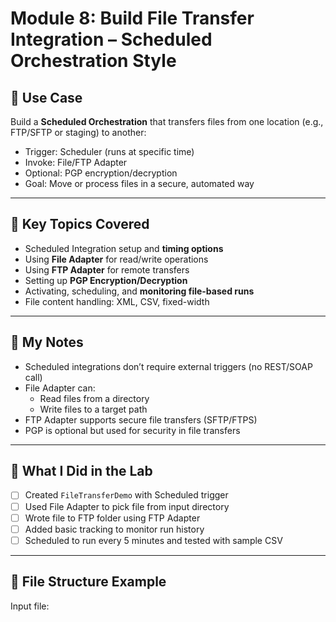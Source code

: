 # Module 8: Build File Transfer Integration – Scheduled Orchestration Style

## 🔧 Use Case
Build a **Scheduled Orchestration** that transfers files from one location (e.g., FTP/SFTP or staging) to another:
- Trigger: Scheduler (runs at specific time)
- Invoke: File/FTP Adapter
- Optional: PGP encryption/decryption
- Goal: Move or process files in a secure, automated way

---

## 🔑 Key Topics Covered
- Scheduled Integration setup and **timing options**
- Using **File Adapter** for read/write operations
- Using **FTP Adapter** for remote transfers
- Setting up **PGP Encryption/Decryption**
- Activating, scheduling, and **monitoring file-based runs**
- File content handling: XML, CSV, fixed-width

---

## 🧠 My Notes
- Scheduled integrations don’t require external triggers (no REST/SOAP call)
- File Adapter can:
  - Read files from a directory
  - Write files to a target path
- FTP Adapter supports secure file transfers (SFTP/FTPS)
- PGP is optional but used for security in file transfers

---

## 🧪 What I Did in the Lab
- [ ] Created `FileTransferDemo` with Scheduled trigger
- [ ] Used File Adapter to pick file from input directory
- [ ] Wrote file to FTP folder using FTP Adapter
- [ ] Added basic tracking to monitor run history
- [ ] Scheduled to run every 5 minutes and tested with sample CSV

---

## 📎 File Structure Example
Input file:
